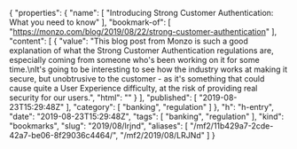 {
  "properties": {
    "name": [
      "Introducing Strong Customer Authentication: What you need to know"
    ],
    "bookmark-of": [
      "https://monzo.com/blog/2019/08/22/strong-customer-authentication"
    ],
    "content": [
      {
        "value": "This blog post from Monzo is such a good explanation of what the Strong Customer Authentication regulations are, especially coming from someone who's been working on it for some time.\nIt's going to be interesting to see how the industry works at making it secure, but unobtrusive to the customer - as it's something that could cause quite a User Experience difficulty, at the risk of providing real security for our users.",
        "html": ""
      }
    ],
    "published": [
      "2019-08-23T15:29:48Z"
    ],
    "category": [
      "banking",
      "regulation"
    ]
  },
  "h": "h-entry",
  "date": "2019-08-23T15:29:48Z",
  "tags": [
    "banking",
    "regulation"
  ],
  "kind": "bookmarks",
  "slug": "2019/08/lrjnd",
  "aliases": [
    "/mf2/11b429a7-2cde-42a7-be06-8f29036c4464/",
    "/mf2/2019/08/LRJNd"
  ]
}
